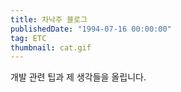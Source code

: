 ```yaml
---
title: 차낙주 블로그
publishedDate: "1994-07-16 00:00:00"
tag: ETC
thumbnail: cat.gif
---
```


개발 관련 팁과 제 생각들을 올립니다.
